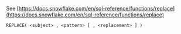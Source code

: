 See [https://docs.snowflake.com/en/sql-reference/functions/replace](https://docs.snowflake.com/en/sql-reference/functions/replace)
```
REPLACE( <subject> , <pattern> [ , <replacement> ] )
```
